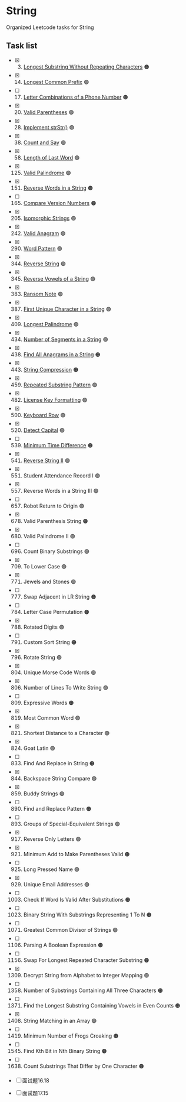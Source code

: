 # String
Organized Leetcode tasks for String

## Task list

- [x] 3. [Longest Substring Without Repeating Characters](https://leetcode.com/problems/longest-substring-without-repeating-characters/description/) :orange_circle:
- [x] 14. [Longest Common Prefix](https://leetcode.com/problems/longest-common-prefix/description/) :green_circle:
- [ ] 17. [Letter Combinations of a Phone Number](https://leetcode.com/problems/letter-combinations-of-a-phone-number/) :orange_circle:
- [x] 20. [Valid Parentheses](https://leetcode.com/problems/valid-parentheses/description/) :green_circle:
- [x] 28. [Implement strStr()](https://leetcode.com/problems/implement-strstr/description/) :green_circle:
- [x] 38. [Count and Say](https://leetcode.com/problems/count-and-say/description/) :green_circle:
- [x] 58. [Length of Last Word](https://leetcode.com/problems/length-of-last-word/) :green_circle:
- [x] 125. [Valid Palindrome](https://leetcode.com/problems/valid-palindrome/) :green_circle:
- [x] 151. [Reverse Words in a String](https://leetcode.com/problems/reverse-words-in-a-string/) :orange_circle:
- [ ] 165. [Compare Version Numbers](https://leetcode.com/problems/compare-version-numbers/) :orange_circle:
- [x] 205. [Isomorphic Strings](https://leetcode.com/problems/isomorphic-strings/) :green_circle:
- [x] 242. [Valid Anagram](https://leetcode.com/problems/valid-anagram/) :green_circle:
- [x] 290. [Word Pattern](https://leetcode.com/problems/word-pattern/) :green_circle:
- [x] 344. [Reverse String](https://leetcode.com/problems/reverse-string/) :green_circle:
- [x] 345. [Reverse Vowels of a String](https://leetcode.com/problems/reverse-vowels-of-a-string) :green_circle:
- [x] 383. [Ransom Note](https://leetcode.com/problems/ransom-note/) :green_circle:
- [x] 387. [First Unique Character in a String](https://leetcode.com/problems/first-unique-character-in-a-string/) :green_circle:
- [x] 409. [Longest Palindrome](https://leetcode.com/problems/longest-palindrome/) :green_circle:
- [x] 434. [Number of Segments in a String](https://leetcode.com/problems/number-of-segments-in-a-string/) :green_circle:
- [x] 438. [Find All Anagrams in a String](https://leetcode.com/problems/find-all-anagrams-in-a-string/) :orange_circle:
- [x] 443. [String Compression](https://leetcode.com/problems/string-compression/) :orange_circle: 
- [x] 459. [Repeated Substring Pattern](https://leetcode.com/problems/repeated-substring-pattern/) :green_circle:
- [x] 482. [License Key Formatting](https://leetcode.com/problems/license-key-formatting/) :green_circle:
- [x] 500. [Keyboard Row](https://leetcode.com/problems/keyboard-row/) :green_circle:
- [x] 520. [Detect Capital](https://leetcode.com/problems/detect-capital/) :green_circle:
- [ ] 539. [Minimum Time Difference](https://leetcode.com/problems/minimum-time-difference/) :orange_circle:
- [x] 541. [Reverse String II](https://leetcode.com/problems/reverse-string-ii) :green_circle:
- [x] 551. Student Attendance Record I :green_circle:
- [x] 557. Reverse Words in a String III :green_circle:
- [ ] 657. Robot Return to Origin :green_circle:
- [x] 678. Valid Parenthesis String :orange_circle:
- [x] 680. Valid Palindrome II :green_circle:
- [ ] 696. Count Binary Substrings :green_circle:
- [x] 709. To Lower Case :green_circle:
- [x] 771. Jewels and Stones :green_circle:
- [ ] 777. Swap Adjacent in LR String :orange_circle:
- [ ] 784. Letter Case Permutation :orange_circle:
- [x] 788. Rotated Digits :green_circle:
- [ ] 791. Custom Sort String :orange_circle:
- [x] 796. Rotate String :green_circle:
- [x] 804. Unique Morse Code Words :green_circle:
- [x] 806. Number of Lines To Write String :green_circle:
- [ ] 809. Expressive Words :orange_circle:
- [x] 819. Most Common Word :green_circle:
- [x] 821. Shortest Distance to a Character :green_circle:
- [x] 824. Goat Latin :green_circle:
- [ ] 833. Find And Replace in String :orange_circle:
- [x] 844. Backspace String Compare :green_circle:
- [x] 859. Buddy Strings :green_circle:
- [ ] 890. Find and Replace Pattern :orange_circle:
- [ ] 893. Groups of Special-Equivalent Strings :green_circle:
- [x] 917. Reverse Only Letters :green_circle:
- [x] 921. Minimum Add to Make Parentheses Valid :orange_circle:
- [ ] 925. Long Pressed Name :green_circle:
- [x] 929. Unique Email Addresses :green_circle:
- [ ] 1003. Check If Word Is Valid After Substitutions :orange_circle:
- [ ] 1023. Binary String With Substrings Representing 1 To N :orange_circle:
- [ ] 1071. Greatest Common Divisor of Strings :green_circle:
- [ ] 1106. Parsing A Boolean Expression :orange_circle:
- [ ] 1156. Swap For Longest Repeated Character Substring :orange_circle:
- [x] 1309. Decrypt String from Alphabet to Integer Mapping :green_circle:
- [ ] 1358. Number of Substrings Containing All Three Characters :orange_circle:
- [ ] 1371. Find the Longest Substring Containing Vowels in Even Counts :orange_circle:
- [x] 1408. String Matching in an Array :green_circle:
- [ ] 1419. Minimum Number of Frogs Croaking :orange_circle:
- [ ] 1545. Find Kth Bit in Nth Binary String :orange_circle:
- [ ] 1638. Count Substrings That Differ by One Character :orange_circle:
- [ ] 面试题16.18
- [ ] 面试题17.15



